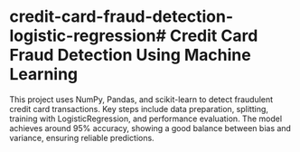 # credit-card-fraud-detection-logistic-regression# Credit Card Fraud Detection Using Machine Learning

This project uses NumPy, Pandas, and scikit-learn to detect fraudulent credit card transactions. Key steps include data preparation, splitting, training with LogisticRegression, and performance evaluation. The model achieves around 95% accuracy, showing a good balance between bias and variance, ensuring reliable predictions.

